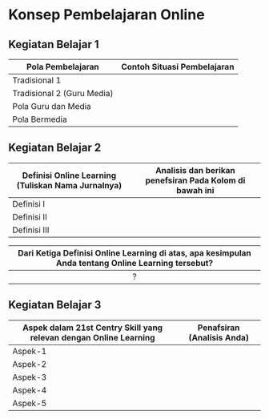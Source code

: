 # Konsep Pembelajaran Online

## Kegiatan Belajar 1

| Pola Pembelajaran            | Contoh Situasi Pembelajaran |
| ---------------------------- | --------------------------- |
| Tradisional 1                |                             |
| Tradisional 2 (Guru Media)   |                             |
| Pola Guru dan Media          |                             |
| Pola Bermedia                |                             |

## Kegiatan Belajar 2

| Definisi Online Learning (Tuliskan Nama Jurnalnya)         | Analisis dan berikan penefsiran Pada Kolom di bawah ini |
| ---------------------------------------------------------- | ------------------------------------------------------- |
| Definisi I                                                 |                                                         |
| Definisi II                                                |                                                         |
| Definisi III                                               |                                                         |

| Dari Ketiga Definisi Online Learning di atas, apa kesimpulan Anda tentang Online Learning tersebut?                  |
| :------------------------------------------------------------------------------------------------------------------: |
|                                                             ?                                                        |

## Kegiatan Belajar 3

| Aspek dalam 21st Centry Skill yang relevan dengan Online Learning  | Penafsiran (Analisis Anda)               |
| ------------------------------------------------------------------ | ---------------------------------------- |
| Aspek-1                                                            |                                          |
| Aspek-2                                                            |                                          |
| Aspek-3                                                            |                                          |
| Aspek-4                                                            |                                          |
| Aspek-5                                                            |                                          |
